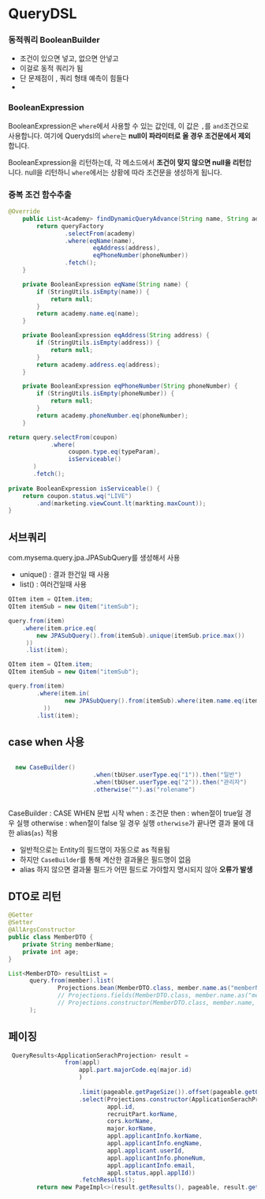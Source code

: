 # QueryDSL



### 동적쿼리 BooleanBuilder

* 조건이 있으면 넣고, 없으면 안넣고 
* 이걸로 동적 쿼리가 됨 
* 단 문제점이 , 쿼리 형태 예측이 힘들다 
* 

### BooleanExpression

BooleanExpression은 `where`에서 사용할 수 있는 값인데, 이 값은 `,`를 `and`조건으로 사용합니다.
여기에 Querydsl의 `where`는 **null이 파라미터로 올 경우 조건문에서 제외**합니다.

BooleanExpression을 리턴하는데, 각 메소드에서 **조건이 맞지 않으면 null을 리턴**합니다.
null을 리턴하니 `where`에서는 상황에 따라 조건문을 생성하게 됩니다.

### 중복 조건 함수추출

```JAVA
@Override
    public List<Academy> findDynamicQueryAdvance(String name, String address, String phoneNumber) {
        return queryFactory
                .selectFrom(academy)
                .where(eqName(name),
                        eqAddress(address),
                        eqPhoneNumber(phoneNumber))
                .fetch();
    }

    private BooleanExpression eqName(String name) {
        if (StringUtils.isEmpty(name)) {
            return null;
        }
        return academy.name.eq(name);
    }

    private BooleanExpression eqAddress(String address) {
        if (StringUtils.isEmpty(address)) {
            return null;
        }
        return academy.address.eq(address);
    }

    private BooleanExpression eqPhoneNumber(String phoneNumber) {
        if (StringUtils.isEmpty(phoneNumber)) {
            return null;
        }
        return academy.phoneNumber.eq(phoneNumber);
    }
```



```JAVA
return query.selectFrom(coupon)
            .where(
                 coupon.type.eq(typeParam),
                 isServiceable()
       )
       .fetch();
​
private BooleanExpression isServiceable() {
    return coupon.status.wq("LIVE")
        .and(marketing.viewCount.lt(markting.maxCount));
}

```





## 서브쿼리

com.mysema.query.jpa.JPASubQuery를 생성해서 사용

- unique() : 결과 한건일 때 사용
- list() : 여러건일때 사용

```JAVA
QItem item = QItem.item;
QItem itemSub = new Qitem("itemSub");

query.from(item)
    .where(item.price.eq(
        new JPASubQuery().from(itemSub).unique(itemSub.price.max())
     ))
     .list(item);

QItem item = QItem.item;
QItem itemSub = new Qitem("itemSub");

query.from(item)
        .where(item.in(
                new JPASubQuery().from(itemSub).where(item.name.eq(itemSub.name)).list(itemSub)
          ))
        .list(item);
```



## case when  사용

```java

  new CaseBuilder()
                        .when(tbUser.userType.eq("1")).then("일반")
                        .when(tbUser.userType.eq("2")).then("관리자")
                        .otherwise("").as("rolename")
 

```

CaseBuilder : CASE WHEN 문법 시작
when : 조건문
then : when절이 true일 경우 실행
otherwise : when절이 false 일 경우 실행
`otherwise`가 끝나면 결과 물에 대한 alias(`as`) 적용

- 일반적으로는 Entity의 필드명이 자동으로 as 적용됨
- 하지만 `CaseBuilder`를 통해 계산한 결과물은 필드명이 없음
- alias 하지 않으면 결과물 필드가 어떤 필드로 가야할지 명시되지 않아 **오류가 발생**



## DTO로 리턴

```JAVA
@Getter
@Setter
@AllArgsConstructor
public class MemberDTO {
    private String memberName;
    private int age;
}

List<MemberDTO> resultList =
      query.from(member).list(
              Projections.bean(MemberDTO.class, member.name.as("memberName"), member.age) // 프로퍼티 setter 접근
              // Projections.fields(MemberDTO.class, member.name.as("memberName"), member.age) // 필드 직접 접근
              // Projections.constructor(MemberDTO.class, member.name, member.age) // 생성자 사용
      );
```



## 페이징

```JAVA
 QueryResults<ApplicationSerachProjection> result =
                from(appl)
                    appl.part.majorCode.eq(major.id)
                    )
                   
                    .limit(pageable.getPageSize()).offset(pageable.getOffset())
                    .select(Projections.constructor(ApplicationSerachProjection.class,
                            appl.id,
                            recruitPart.korName,
                            cors.korName,
                            major.korName,
                            appl.applicantInfo.korName,
                            appl.applicantInfo.engName,
                            appl.applicant.userId,
                            appl.applicantInfo.phoneNum,
                            appl.applicantInfo.email,
                            appl.status,appl.applId))
                    .fetchResults();
        return new PageImpl<>(result.getResults(), pageable, result.getTotal());
```

